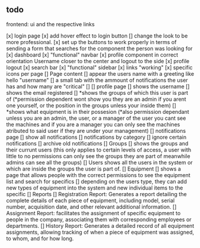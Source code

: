 ## todo
frontend: ui and the respective links

[x] login page 
  [x] add hover effect to login button
  [] change the look to be more professional.
  [x] set up the buttons to work properly in terms of sending a form
  that searches for the component the person was looking for
[x] dashboard
  [x] "functional" navbar
    [x] profile component in correct orientation
    Username closer to the center and logout to the side
    [x] profile logout
    [x] search bar
  [x] "functional" sidebar
    [x] links "working"
    [x] specific icons per page
  [] Page content
    [] appear the users name with a greeting like hello "username"
    [] a small tab with the ammount of notifications the user has and how many are "critical"
    []
[] profile page 
  [] shows the username
  [] shows the email registered
  [] *shows the groups of which this user is 
  part of (*permission dependent wont show you they are an admin
  if you arent one yourself, or the position in the groups unless your inside them)
  [] *shows what equipment is in their possesion 
  (*also permission dependant unless you are an admin, the user, or a manager of the user
  you cant see the machines and if you are a manager you can only see the machines atributed to 
  said user if they are under your management)
[] notifications page
  [] show all notifications
  [] notifications by category
  [] ignore certain notifications
  [] archive old notifications
[] Groups
  [] shows the groups and their currunt users
  (this only applies to certain levels of access, a user with little to no permissions
  can only see the groups they are part of meanwhile admins can see all the groups)
[] Users 
  shows all the users in the system or which are inside the groups the user is part of.
[] Equipment
  [] shows a page that allows people with the correct permissions to see the equipment list
  and search for specifics
  [] depending on the users type, they can add new types of equipment into the system and
  new individual items to the specific 
[] Reports
  [] Registration Report: Generates a report detailing the complete details of each piece of equipment,
    including model, serial number, acquisition date, and other relevant additional information.
  [] Assignment Report: facilitates the assignment of specific equipment to people in the company,
    associating them with corresponding employees or departments.
  []  History Report: Generates a detailed record of all equipment assignments,
    allowing tracking of when a piece of equipment was assigned,
    to whom, and for how long.
